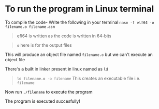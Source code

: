 # To run the program in Linux terminal 

To compile the code-
Write the following in your terminal
 `nasm -f elf64 -o filename.o filename.asm`
>efl64 is written as the code is written in 64-bits

>`o` here is for the output files

This will produce an object file named `filename.o` but we can't execute an object file

There's a built in linker present in linux named as `ld`
>`ld filename.o -o filename` This creates an executable file i.e. `filename`

Now run `./filename` to execute the program

The program is executed succesfully!

